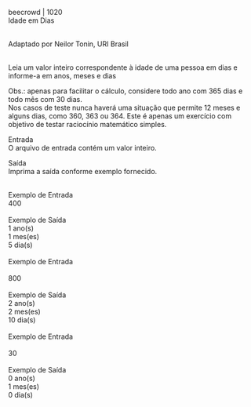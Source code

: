 beecrowd | 1020
<br/>Idade em Dias

<br/>Adaptado por Neilor Tonin, URI  Brasil

<br/>Leia um valor inteiro correspondente à idade de uma pessoa em dias e informe-a em anos, meses e dias

Obs.: apenas para facilitar o cálculo, considere todo ano com 365 dias e todo mês com 30 dias. 
<br/>Nos casos de teste nunca haverá uma situação que permite 12 meses e alguns dias, como 360, 363 ou 364. Este é apenas um exercício com objetivo de testar raciocínio matemático simples.

Entrada
<br/>O arquivo de entrada contém um valor inteiro.

Saída
<br/>Imprima a saída conforme exemplo fornecido.

<br/>Exemplo de Entrada	
<br/>400
<br/><br/>Exemplo de Saída
<br/>1 ano(s)
<br/>1 mes(es)
<br/>5 dia(s)
<br/><br/>Exemplo de Entrada	
<br/>800
<br/><br/>Exemplo de Saída
<br/>2 ano(s)
<br/>2 mes(es)
<br/>10 dia(s)
<br/><br/>Exemplo de Entrada	
<br/>30
<br/><br/>Exemplo de Saída
<br/>0 ano(s)
<br/>1 mes(es)
<br/>0 dia(s)
